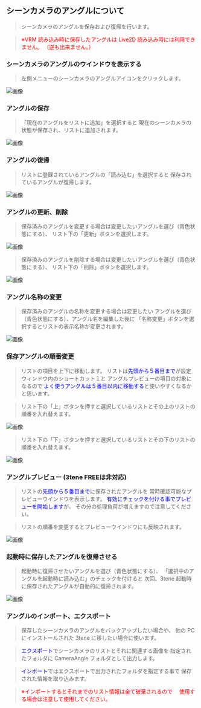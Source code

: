 ## シーンカメラのアングルについて

>シーンカメラのアングルを保存および復帰を行います。

><font color="Red">※VRM 読み込み時に保存したアングルは Live2D 読み込み時には利用できません。
>（逆も出来ません。）</font>


### シーンカメラのアングルのウインドウを表示する

>左側メニューのシーンカメラのアングルアイコンをクリックします。

![画像](image/CameraAngle_1.png "")


### アングルの保存

>「現在のアングルをリストに追加」を選択すると
>現在のシーンカメラの状態が保存され、リストに追加されます。

![画像](image/CameraAngle_2.png "")


### アングルの復帰

>リストに登録されているアングルの「読み込む」を選択すると
>保存されているアングルが復帰します。

![画像](image/CameraAngle_3.png "")


### アングルの更新、削除

>保存済みのアングルを変更する場合は変更したいアングルを選び（青色状態にする）、
>リスト下の「更新」ボタンを選択します。

![画像](image/CameraAngle_4.png "")


>保存済みのアングルを削除する場合は変更したいアングルを選び（青色状態にする）、
>リスト下の「削除」ボタンを選択します。

![画像](image/CameraAngle_5.png "")


### アングル名称の変更

>保存済みのアングルの名称を変更する場合は変更したい
>アングルを選び（青色状態にする）、アングル名を編集した後に
>「名称変更」ボタンを選択するとリストの表示名称が変更されます。

![画像](image/CameraAngle_6.png "")


### 保存アングルの順番変更

>リストの項目を上下に移動します。
>リストは<font color="Blue">先頭から５番目まで</font>が設定ウィンドウ内のショートカット１と
>アングルプレビューの項目の対象になるので
><font color="Blue">よく使うアングルは５番目以内に移動する</font>と使いやすくなるかと思います。

>リスト下の「上」ボタンを押すと選択しているリストとその上のリストの順番を入れ替えます。

![画像](image/CameraAngle_7.png "") 

>リスト下の「下」ボタンを押すと選択しているリストとその下のリストの順番を入れ替えます。

![画像](image/CameraAngle_8.png "")


### アングルプレビュー (3tene FREEは非対応)

>リストの<font color="Blue">先頭から５番目まで</font>に保存されたアングルを
>常時確認可能なプレビューウインドウを表示します。
><font color="Blue">有効にチェックを付ける事でプレビューを開始します</font>が、
>その分の処理負荷が増えますので注意してください。

>リストの順番を変更するとプレビューウインドウにも反映されます。

![画像](image/CameraAngle_9.png "")


### 起動時に保存したアングルを復帰させる

>起動時に復帰させたいアングルを選び（青色状態にする）、
>「選択中のアングルを起動時に読み込む」のチェックを付けると
>次回、3tene 起動時に保存されたアングルが自動的に復帰されます。

![画像](image/CameraAngle_10.png "")


### アングルのインポート、エクスポート

>保存したシーンカメラのアングルをバックアップしたい場合や、
>他の PC にインストールされた 3tene に移したい場合に使います。

><font color="Blue">エクスポート</font>でシーンカメラのリストとそれに関連する画像を
>指定されたフォルダに CameraAngle フォルダとして出力します。

><font color="Blue">インポート</font>ではエクスポートで出力されたフォルダを指定する事で
>保存された情報を取り込みます。

><font color="Red">※インポートするとそれまでのリスト情報は全て破棄されるので
>　使用する場合は注意して使用してください。</font>



